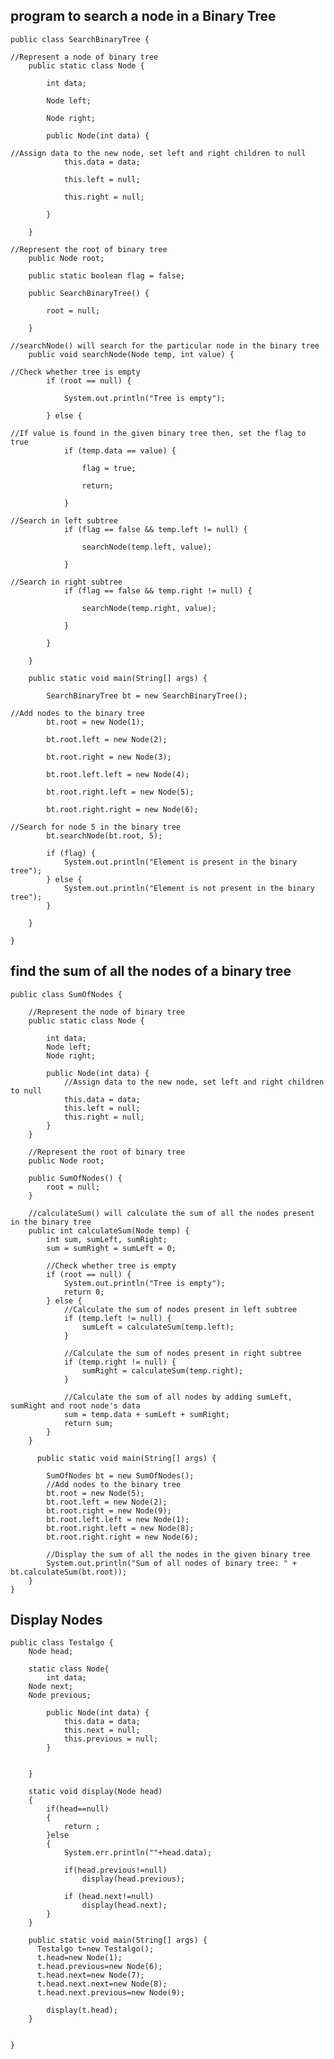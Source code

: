 
## program to search a node in a Binary Tree

    public class SearchBinaryTree {
    
    //Represent a node of binary tree
        public static class Node {
    
            int data;
    
            Node left;
    
            Node right;
    
            public Node(int data) {
    
    //Assign data to the new node, set left and right children to null
                this.data = data;
    
                this.left = null;
    
                this.right = null;
    
            }
    
        }
    
    //Represent the root of binary tree
        public Node root;
    
        public static boolean flag = false;
    
        public SearchBinaryTree() {
    
            root = null;
    
        }
    
    //searchNode() will search for the particular node in the binary tree
        public void searchNode(Node temp, int value) {
    
    //Check whether tree is empty
            if (root == null) {
    
                System.out.println("Tree is empty");
    
            } else {
    
    //If value is found in the given binary tree then, set the flag to true
                if (temp.data == value) {
    
                    flag = true;
    
                    return;
    
                }
    
    //Search in left subtree
                if (flag == false && temp.left != null) {
    
                    searchNode(temp.left, value);
    
                }
    
    //Search in right subtree
                if (flag == false && temp.right != null) {
    
                    searchNode(temp.right, value);
    
                }
    
            }
    
        }
    
        public static void main(String[] args) {
    
            SearchBinaryTree bt = new SearchBinaryTree();
    
    //Add nodes to the binary tree
            bt.root = new Node(1);
    
            bt.root.left = new Node(2);
    
            bt.root.right = new Node(3);
    
            bt.root.left.left = new Node(4);
    
            bt.root.right.left = new Node(5);
    
            bt.root.right.right = new Node(6);
    
    //Search for node 5 in the binary tree
            bt.searchNode(bt.root, 5);
    
            if (flag) {
                System.out.println("Element is present in the binary tree");
            } else {
                System.out.println("Element is not present in the binary tree");
            }
    
        }
    
    }

## find the sum of all the nodes of a binary tree

    public class SumOfNodes {
    
        //Represent the node of binary tree
        public static class Node {
    
            int data;
            Node left;
            Node right;
    
            public Node(int data) {
                //Assign data to the new node, set left and right children to null
                this.data = data;
                this.left = null;
                this.right = null;
            }
        }
    
        //Represent the root of binary tree
        public Node root;
    
        public SumOfNodes() {
            root = null;
        }
    
        //calculateSum() will calculate the sum of all the nodes present in the binary tree
        public int calculateSum(Node temp) {
            int sum, sumLeft, sumRight;
            sum = sumRight = sumLeft = 0;
    
            //Check whether tree is empty
            if (root == null) {
                System.out.println("Tree is empty");
                return 0;
            } else {
                //Calculate the sum of nodes present in left subtree
                if (temp.left != null) {
                    sumLeft = calculateSum(temp.left);
                }
    
                //Calculate the sum of nodes present in right subtree
                if (temp.right != null) {
                    sumRight = calculateSum(temp.right);
                }
    
                //Calculate the sum of all nodes by adding sumLeft, sumRight and root node's data
                sum = temp.data + sumLeft + sumRight;
                return sum;
            }
        }
    
          public static void main(String[] args) {
    
            SumOfNodes bt = new SumOfNodes();
            //Add nodes to the binary tree
            bt.root = new Node(5);
            bt.root.left = new Node(2);
            bt.root.right = new Node(9);
            bt.root.left.left = new Node(1);
            bt.root.right.left = new Node(8);
            bt.root.right.right = new Node(6);
    
            //Display the sum of all the nodes in the given binary tree
            System.out.println("Sum of all nodes of binary tree: " + bt.calculateSum(bt.root));
        }
    }
## Display Nodes

    public class Testalgo {
        Node head;
        
        static class Node{
            int data;
        Node next;
        Node previous;
    
            public Node(int data) {
                this.data = data;
                this.next = null;
                this.previous = null;
            }
        
        
        }
        
        static void display(Node head)
        {
            if(head==null)
            {
                return ;
            }else
            {
                System.err.println(""+head.data);
                
                if(head.previous!=null)
                    display(head.previous);
                
                if (head.next!=null) 
                    display(head.next);
            }
        }
        
        public static void main(String[] args) {
          Testalgo t=new Testalgo();
          t.head=new Node(1);
          t.head.previous=new Node(6);
          t.head.next=new Node(7);
          t.head.next.next=new Node(8);
          t.head.next.previous=new Node(9);
          
            display(t.head);
        }
    
     
    }

